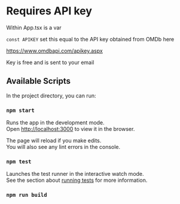 # Requires API key

Within App.tsx is a var

`const APIKEY`
set this equal to the API key obtained from OMDb here

https://www.omdbapi.com/apikey.aspx

Key is free and is sent to your email


## Available Scripts

In the project directory, you can run:

### `npm start`

Runs the app in the development mode.\
Open [http://localhost:3000](http://localhost:3000) to view it in the browser.

The page will reload if you make edits.\
You will also see any lint errors in the console.

### `npm test`

Launches the test runner in the interactive watch mode.\
See the section about [running tests](https://facebook.github.io/create-react-app/docs/running-tests) for more information.

### `npm run build`


